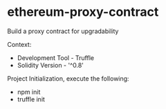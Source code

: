 # ethereum-proxy-contract
Build a proxy contract for upgradability

Context:
- Development Tool - Truffle
- Solidity Version - '^0.8'

Project Initialization, execute the following:
- npm init
- truffle init